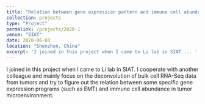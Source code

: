 ```yaml
---
title: "Relation between gene expression pattern and immune cell abundance in tumor"
collection: projects
type: "Project"
permalink: /projects/2020-1
venue: "SIAT"
date: 2020-06-03
location: "Shenzhen, China"
excerpt: 'I joined in this project when I came to Li lab in SIAT ... '
---
```


I joined in this project when I came to Li lab in SIAT. 
I cooperate with another colleague and mainly focus on the deconvolution of bulk cell RNA-Seq data from tumors 
and try to figure out the relation between some specific gene expression programs (such as EMT) and immune cell abundance in tumor microenvironment.
